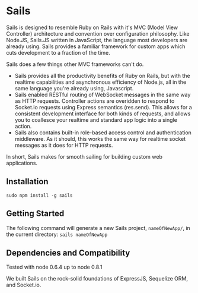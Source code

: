 Sails
====

Sails is designed to resemble Ruby on Rails with it's MVC (Model View Controller) architecture and convention over configuration philosophy. Like Node.JS, Sails.JS written in JavaScript, the language most developers are already using. Sails provides a familiar framework for custom apps which cuts development to a fraction of the time.

Sails does a few things other MVC frameworks can't do.

- Sails provides all the productivity benefits of Ruby on Rails, but with the realtime capabilities and asynchronous efficiency of Node.js, all in the same language you're already using, Javascript.
- Sails enabled RESTful routing of WebSocket messages in the same way as HTTP requests.  Controller actions are overidden to respond to Socket.io requests using Express semantics (res.send).  This allows for a consistent development interface for both kinds of requests, and allows you to coallesce your realtime and standard app logic into a single action.  
- Sails also contains built-in role-based access control and authentication middleware.  As it should, this works the same way for realtime socket messages as it does for HTTP requests.

In short, Sails makes for smooth sailing for building custom web applications.


Installation
--
```sudo npm install -g sails```

Getting Started
--
The following command will generate a new Sails project, ```nameOfNewApp/```, in the current directory:
```sails nameOfNewApp```

Dependencies and Compatibility
--

Tested with node 0.6.4 up to node 0.8.1

We built Sails on the rock-solid foundations of ExpressJS, Sequelize ORM, and Socket.io.  